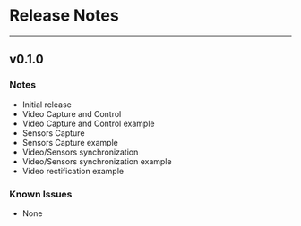 # Release Notes
_____

  ##  v0.1.0

  ### Notes
  - Initial release
  - Video Capture and Control
  - Video Capture and Control example
  - Sensors Capture
  - Sensors Capture example
  - Video/Sensors synchronization
  - Video/Sensors synchronization example
  - Video rectification example

  ### Known Issues
  - None
